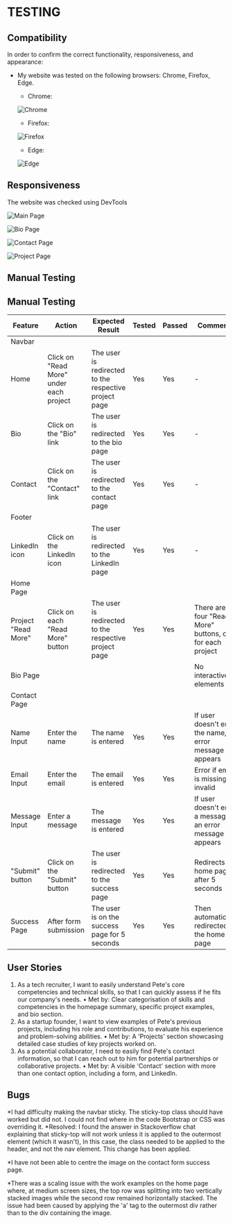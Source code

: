 # TESTING

## Compatibility

In order to confirm the correct functionality, responsiveness, and appearance:

- My website was tested on the following browsers: Chrome, Firefox, Edge.

    + Chrome:

    ![Chrome](docs/chrome.gif)

    + Firefox:

    ![Firefox](docs/firefox.gif)

    + Edge:

    ![Edge](docs/edge.gif)

## Responsiveness

The website was checked using DevTools

![Main Page](docs/home_all.png)

![Bio Page](docs/bio_all.png)

![Contact Page](docs/form_all.png)

![Project Page](docs/project_all.png)

## Manual Testing

## Manual Testing

| Feature              | Action                                          | Expected Result                                      | Tested | Passed | Comments                                             |
|----------------------|-------------------------------------------------|------------------------------------------------------|--------|--------|------------------------------------------------------|
| Navbar               |                                                 |                                                      |        |        |                                                      |
| Home                 | Click on "Read More" under each project         | The user is redirected to the respective project page | Yes    | Yes    | -                                                    |
| Bio                  | Click on the "Bio" link                         | The user is redirected to the bio page                | Yes    | Yes    | -                                                    |
| Contact              | Click on the "Contact" link                     | The user is redirected to the contact page            | Yes    | Yes    | -                                                    |
| Footer               |                                                 |                                                      |        |        |                                                      |
| LinkedIn icon        | Click on the LinkedIn icon                      | The user is redirected to the LinkedIn page           | Yes    | Yes    | -                                                    |
| Home Page            |                                                 |                                                      |        |        |                                                      |
| Project "Read More"  | Click on each "Read More" button                | The user is redirected to the respective project page | Yes    | Yes    | There are four "Read More" buttons, one for each project |
| Bio Page             |                                                 |                                                      |        |        | No interactive elements                             |
| Contact Page         |                                                 |                                                      |        |        |                                                      |
| Name Input           | Enter the name                                  | The name is entered                                  | Yes    | Yes    | If user doesn't enter the name, an error message appears |
| Email Input          | Enter the email                                 | The email is entered                                 | Yes    | Yes    | Error if email is missing or invalid                |
| Message Input        | Enter a message                                 | The message is entered                               | Yes    | Yes    | If user doesn't enter a message, an error message appears |
| "Submit" button      | Click on the "Submit" button                    | The user is redirected to the success page            | Yes    | Yes    | Redirects to home page after 5 seconds               |
| Success Page         | After form submission                           | The user is on the success page for 5 seconds         | Yes    | Yes    | Then automatically redirected to the home page      |




## User Stories
1.	As a tech recruiter, I want to easily understand Pete's core competencies and technical skills, so that I can quickly assess if he fits our company's needs.
•	Met by: Clear categorisation of skills and competencies in the homepage summary, specific project examples, and bio section.
2.	As a startup founder, I want to view examples of Pete's previous projects, including his role and contributions, to evaluate his experience and problem-solving abilities.
•	Met by: A 'Projects' section showcasing detailed case studies of key projects worked on.
3.	As a potential collaborator, I need to easily find Pete's contact information, so that I can reach out to him for potential partnerships or collaborative projects.
•	Met by: A visible 'Contact' section with more than one contact option, including a form, and LinkedIn.


## Bugs
*I had difficulty making the navbar sticky. The sticky-top class should have worked but did not. I could not find where in the code Bootstrap or CSS was overriding it. *Resolved: I found the answer in Stackoverflow chat explaining that sticky-top will not work unless it is applied to the outermost element (which it wasn't), In this case, the class needed to be applied to the header, and not the nav element. This change has been applied.

*I have not been able to centre the image on the contact form success page.

*There was a scaling issue with the work examples on the home page where, at medium screen sizes, the top row was splitting into two vertically stacked images while the second row remained horizontally stacked. The issue had been caused by applying the 'a' tag to the outermost div rather than to the div containing the image. 

